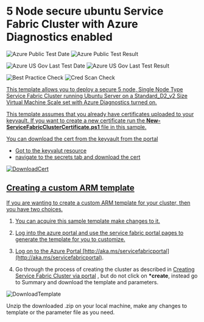 # 5 Node secure ubuntu Service Fabric Cluster with Azure Diagnostics enabled

![Azure Public Test Date](https://azurequickstartsservice.blob.core.windows.net/badges/5-VM-Ubuntu-1-NodeTypes-Secure/PublicLastTestDate.svg)
![Azure Public Test Result](https://azurequickstartsservice.blob.core.windows.net/badges/5-VM-Ubuntu-1-NodeTypes-Secure/PublicDeployment.svg)

![Azure US Gov Last Test Date](https://azurequickstartsservice.blob.core.windows.net/badges/5-VM-Ubuntu-1-NodeTypes-Secure/FairfaxLastTestDate.svg)
![Azure US Gov Last Test Result](https://azurequickstartsservice.blob.core.windows.net/badges/5-VM-Ubuntu-1-NodeTypes-Secure/FairfaxDeployment.svg)

![Best Practice Check](https://azurequickstartsservice.blob.core.windows.net/badges/5-VM-Ubuntu-1-NodeTypes-Secure/BestPracticeResult.svg)
![Cred Scan Check](https://azurequickstartsservice.blob.core.windows.net/badges/5-VM-Ubuntu-1-NodeTypes-Secure/CredScanResult.svg)

<a href="https://portal.azure.com/#create/Microsoft.Template/uri/https%3A%2F%2Fraw.githubusercontent.com%2FAzure-Samples%2Fservice-fabric-cluster-templates%2Fmaster%2F5-VM-Ubuntu-1-NodeTypes-Secure%2FAzureDeploy.json" target="_blank">


<a href="http://armviz.io/#/?load=https%3A%2F%2Fraw.githubusercontent.com%2FAzure-Samples%2Fservice-fabric-cluster-templates%2Fmaster%2F5-VM-Ubuntu-1-NodeTypes-Secure%2FAzureDeploy.json" target="_blank">

This template allows you to deploy a secure 5 node, Single Node Type Service
Fabric Cluster running Ubuntu Server on a Standard_D2_v2 Size Virtual Machine
Scale set with Azure Diagnostics turned on.

This template assumes that you already have certificates uploaded to your
keyvault. If you want to create a new certificate run the
**New-ServiceFabricClusterCertificate.ps1** file in this sample.

You can download the cert from the keyvault from the portal

- Got to the keyvalut resource
- navigate to the secrets tab and download the cert

![DownloadCert]

## Creating a custom ARM template

If you are wanting to create a custom ARM template for your cluster, then you
have two choices.

1. You can acquire this sample template make changes to it.
2. Log into the azure portal and use the service fabric portal pages to generate
   the template for you to customize.
3. Log on to the Azure Portal
   [http://aka.ms/servicefabricportal](http://aka.ms/servicefabricportal).

4. Go through the process of creating the cluster as described in
   [Creating Service Fabric Cluster via portal](https://docs.microsoft.com/azure/service-fabric/service-fabric-cluster-creation-via-portal)
   , but do not click on **\*create**, instead go to Summary and download the
   template and parameters.

![DownloadTemplate]

Unzip the downloaded .zip on your local machine, make any changes to template or
the parameter file as you need.

<!--Image references-->

[downloadtemplate]: ./DownloadTemplate.png
[downloadcert]: ./DownloadCert.PNG
